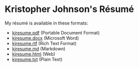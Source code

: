 # Kristopher Johnson's Résumé

My résumé is available in these formats:

- [kjresume.pdf](https://raw.githubusercontent.com/kristopherjohnson/resume/main/formats/kjresume.pdf) (Portable Document Format)
- [kjresume.docx](https://raw.githubusercontent.com/kristopherjohnson/resume/main/formats/kjresume.docx) (Microsoft Word)
- [kjresume.rtf](https://raw.githubusercontent.com/kristopherjohnson/resume/main/formats/kjresume.rtf) (Rich Text Format)
- [kjresume.md](src/kjresume.md) (Markdown)
- [kjresume.html](https://raw.githubusercontent.com/kristopherjohnson/resume/main/formats/kjresume.html) (Web)
- [kjresume.txt](https://raw.githubusercontent.com/kristopherjohnson/resume/main/formats/kjresume.txt) (Plain Text)
